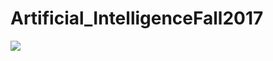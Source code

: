 # Artificial_IntelligenceFall2017

<img src="http://i1.kym-cdn.com/entries/icons/original/000/021/795/wrongkiddoorigin.jpg" >
